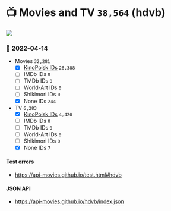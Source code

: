 # :tv: Movies and TV `38,564` (hdvb)

<a href="https://API-Movies.github.io"><img src="https://API-Movies.github.io/banner.png?cache"></a>

### :date: 2022-04-14
- Movies `32,281`
  - [x] <a href="https://API-Movies.github.io/hdvb/movie_kinopoisk_ids.json">KinoPoisk IDs</a> `26,388`
  - [ ] IMDb IDs `0`
  - [ ] TMDb IDs `0`
  - [ ] World-Art IDs `0`
  - [ ] Shikimori IDs `0`
  - [x] None IDs `244`
- TV `6,283`
  - [x] <a href="https://API-Movies.github.io/hdvb/tv_kinopoisk_ids.json">KinoPoisk IDs</a> `4,420`
  - [ ] IMDb IDs `0`
  - [ ] TMDb IDs `0`
  - [ ] World-Art IDs `0`
  - [ ] Shikimori IDs `0`
  - [x] None IDs `7`
#### Test errors
- <a href='https://api-movies.github.io/test.html#hdvb'>https://api-movies.github.io/test.html#hdvb</a>
#### JSON API
- <a href='https://api-movies.github.io/hdvb/index.json'>https://api-movies.github.io/hdvb/index.json</a>

